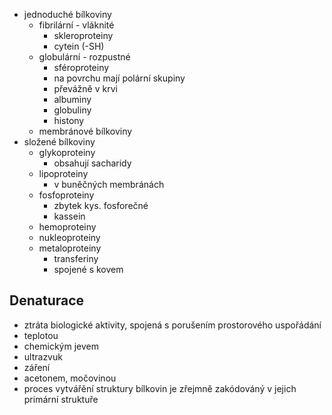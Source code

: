 - jednoduché bílkoviny
  - fibrilární - vláknité
    - skleroproteiny
    - cytein (-SH)
  - globulární - rozpustné
    - sféroproteiny
    - na povrchu mají polární skupiny
    - převážně v krvi
    - albuminy
    - globuliny
    - histony
  - membránové bílkoviny
- složené bílkoviny
  - glykoproteiny
    - obsahují sacharidy
  - lipoproteiny
    - v buněčných membránách
  - fosfoproteiny
    - zbytek kys. fosforečné
    - kassein
  - hemoproteiny
  - nukleoproteiny
  - metaloproteiny
    - transferiny
    - spojené s kovem

## Denaturace

- ztráta biologické aktivity, spojená s porušením prostorového uspořádání
- teplotou
- chemickým jevem
- ultrazvuk
- záření
- acetonem, močovinou
- proces vytvářění struktury bílkovin je zřejmně zakódováný v jejich primární struktuře
